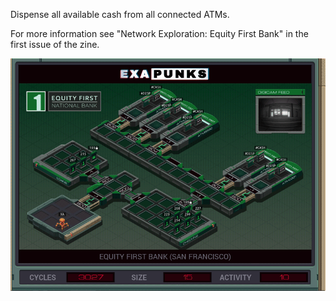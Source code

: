 Dispense all available cash from all connected ATMs.

For more information see "Network Exploration: Equity First Bank" in the first issue of the zine.

![Solution](https://github.com/shaisimel/Exapunks/blob/master/Solutions/13%20-%20Equity%20First%20Bank/EXAPUNKS%20-%20Equity%20First%20Bank%20(3027%2C%2015%2C%2010%2C%202019-02-13-21-12-50).gif)
